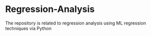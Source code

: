 # Regression-Analysis
The repository is related to regression analysis using ML regression techniques via Python
